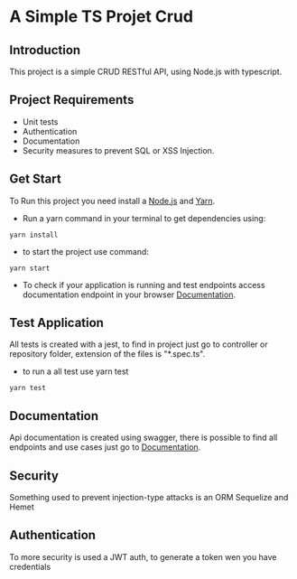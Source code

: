 # A Simple TS Projet Crud

## Introduction

This project is a simple CRUD RESTful API, using Node.js with typescript.

## Project Requirements

-   Unit tests
-   Authentication
-   Documentation
-   Security measures to prevent SQL or XSS Injection.

## Get Start

To Run this project you need install a [Node.js](https://nodejs.org/en/download/) and [Yarn](https://yarnpkg.com/en/docs/install).

-   Run a yarn command in your terminal to get dependencies using:

```
yarn install
```

-   to start the project use command:

```
yarn start
```

-   To check if your application is running and test endpoints access documentation endpoint in your browser [Documentation](http://localhost:2702/api/swagger).

## Test Application

All tests is created with a jest, to find in project just go to controller or repository folder, extension of the files is "\*.spec.ts".

-   to run a all test use yarn test

```
yarn test
```

## Documentation

Api documentation is created using swagger, there is possible to find all endpoints and use cases just go to [Documentation](http://localhost:2702/api/swagger).

## Security

Something used to prevent injection-type attacks is an ORM Sequelize and Hemet

## Authentication

To more security is used a JWT auth, to generate a token wen you have credentials
